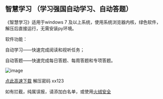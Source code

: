 ## 智慧学习 （学习强国自动学习、自动答题）

《智慧学习》适用于windows 7 及以上系统，使用系统浏览器内核，绿色软件，解压后直接运行，无需安装py环境。

软件功能：

自动学习——快速完成阅读和视听任务；

自动答题——快速完成每日答题、每周答题和专项答题。

![image](https://z3.ax1x.com/2021/04/16/chk9L6.jpg)

[点此高速下载](https://aiyotu.github.io/xx/%E6%99%BA%E6%85%A7%E5%AD%A6%E4%B9%A0.7z)  解压密码 xx123

如有拦截，纯属误报，请添加白名单，或使用[火绒安全](https://www.huorong.cn/)
